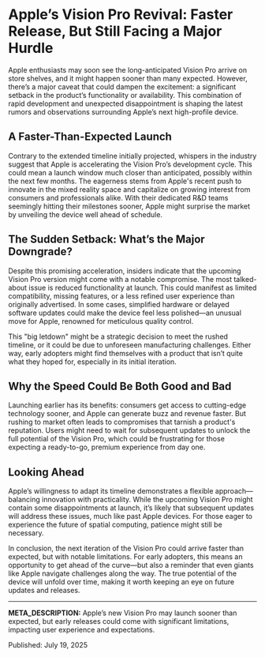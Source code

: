 # Apple’s Vision Pro Revival: Faster Release, But Still Facing a Major Hurdle

Apple enthusiasts may soon see the long-anticipated Vision Pro arrive on store shelves, and it might happen sooner than many expected. However, there’s a major caveat that could dampen the excitement: a significant setback in the product’s functionality or availability. This combination of rapid development and unexpected disappointment is shaping the latest rumors and observations surrounding Apple’s next high-profile device.

## A Faster-Than-Expected Launch

Contrary to the extended timeline initially projected, whispers in the industry suggest that Apple is accelerating the Vision Pro’s development cycle. This could mean a launch window much closer than anticipated, possibly within the next few months. The eagerness stems from Apple's recent push to innovate in the mixed reality space and capitalize on growing interest from consumers and professionals alike. With their dedicated R&D teams seemingly hitting their milestones sooner, Apple might surprise the market by unveiling the device well ahead of schedule.

## The Sudden Setback: What’s the Major Downgrade?

Despite this promising acceleration, insiders indicate that the upcoming Vision Pro version might come with a notable compromise. The most talked-about issue is reduced functionality at launch. This could manifest as limited compatibility, missing features, or a less refined user experience than originally advertised. In some cases, simplified hardware or delayed software updates could make the device feel less polished—an unusual move for Apple, renowned for meticulous quality control.

This "big letdown" might be a strategic decision to meet the rushed timeline, or it could be due to unforeseen manufacturing challenges. Either way, early adopters might find themselves with a product that isn’t quite what they hoped for, especially in its initial iteration.

## Why the Speed Could Be Both Good and Bad

Launching earlier has its benefits: consumers get access to cutting-edge technology sooner, and Apple can generate buzz and revenue faster. But rushing to market often leads to compromises that tarnish a product's reputation. Users might need to wait for subsequent updates to unlock the full potential of the Vision Pro, which could be frustrating for those expecting a ready-to-go, premium experience from day one.

## Looking Ahead

Apple’s willingness to adapt its timeline demonstrates a flexible approach—balancing innovation with practicality. While the upcoming Vision Pro might contain some disappointments at launch, it’s likely that subsequent updates will address these issues, much like past Apple devices. For those eager to experience the future of spatial computing, patience might still be necessary.

In conclusion, the next iteration of the Vision Pro could arrive faster than expected, but with notable limitations. For early adopters, this means an opportunity to get ahead of the curve—but also a reminder that even giants like Apple navigate challenges along the way. The true potential of the device will unfold over time, making it worth keeping an eye on future updates and releases.

---

**META_DESCRIPTION:** Apple’s new Vision Pro may launch sooner than expected, but early releases could come with significant limitations, impacting user experience and expectations.

Published: July 19, 2025
